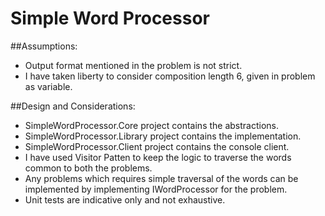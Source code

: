 # Simple Word Processor

##Assumptions:
* Output format mentioned in the problem is not strict.
* I have taken liberty to consider composition length 6, given in problem as variable.
	
##Design and Considerations:
* SimpleWordProcessor.Core project contains the abstractions.
* SimpleWordProcessor.Library project contains the implementation.
* SimpleWordProcessor.Client project contains the console client.	
* I have used Visitor Patten to keep the logic to traverse the words common to both the problems.
* Any problems which requires simple traversal of the words can be implemented by implementing IWordProcessor for the problem.
* Unit tests are indicative only and not exhaustive.
	
	